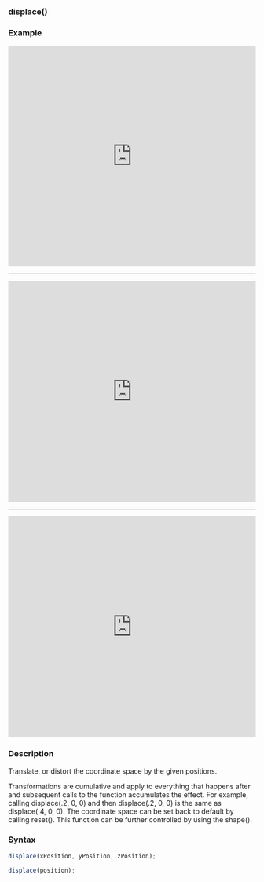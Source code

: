 ### displace()

### Example
<iframe width="100%" height="450px" src="https://shaderpark.netlify.com/sculpture/-M1-ib3SU9lL2GeqDsLR?example=true&embed=true" frameborder="0"></iframe>

----


<iframe width="100%" height="450px" src="https://shaderpark.netlify.com/sculpture/-LgzZJVtRnw4NHNGjX_G?example=true&embed=true" frameborder="0"></iframe>

----

<iframe width="100%" height="450px" src="https://shaderpark.netlify.com/sculpture/-Lgz7za4PCYhmR2Ihx50?example=true&embed=true" frameborder="0"></iframe>

### Description
Translate, or distort the coordinate space by the given positions.


Transformations are cumulative and apply to everything that happens after and subsequent calls to the function accumulates the effect. For example, calling displace(.2, 0, 0) and then displace(.2, 0, 0) is the same as displace(.4, 0, 0). The coordinate space can be set back to default by calling reset(). This function can be further controlled by using the shape().


### Syntax
```js
displace(xPosition, yPosition, zPosition);

displace(position);
```


